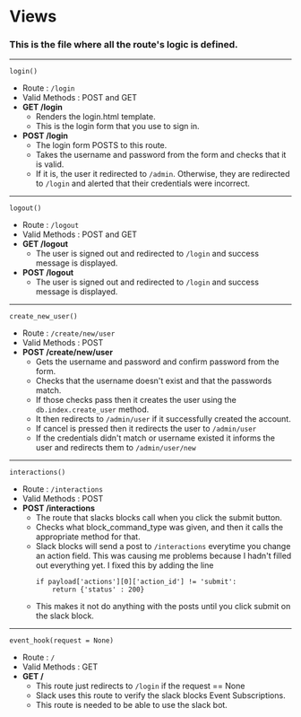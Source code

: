# Views  
### This is the file where all the route's logic is defined.  
---
`login()`  
- Route : `/login`  
- Valid Methods : POST and GET
- **GET /login**
    - Renders the login.html template.  
    - This is the login form that you use to sign in.  
- **POST /login**  
    - The login form POSTS to this route.  
    - Takes the username and password from the form and checks that it is valid.  
    - If it is, the user it redirected to `/admin`. Otherwise, they are redirected to `/login` and alerted that their credentials were incorrect.  
---
`logout()`  
- Route : `/logout`  
- Valid Methods : POST and GET  
- **GET /logout**  
  - The user is signed out and redirected to `/login` and success message is displayed.  
- **POST /logout**  
   - The user is signed out and redirected to `/login` and success message is displayed.  
---
`create_new_user()`  
- Route : `/create/new/user`
- Valid Methods : POST  
- **POST /create/new/user**  
  - Gets the username and password and confirm password from the form.  
  - Checks that the username doesn't exist and that the passwords match.  
  - If those checks pass then it creates the user using the `db.index.create_user` method.  
  - It then redirects to `/admin/user` if it successfully created the account.  
  - If cancel is pressed then it redirects the user to `/admin/user`  
  - If the credentials didn't match or username existed it informs the user and redirects them to `/admin/user/new`  
---  
`interactions()`  
- Route : `/interactions`  
- Valid Methods : POST  
- **POST /interactions**  
    - The route that slacks blocks call when you click the submit button.  
    - Checks what block_command_type was given, and then it calls the appropriate method for that.  
    - Slack blocks will send a post to `/interactions` everytime you change an action field. This was causing me problems because I hadn't filled out everything yet. I fixed this by adding the line  
        ```
        if payload['actions'][0]['action_id'] != 'submit':
            return {'status' : 200}
        ```
    - This makes it not do anything with the posts until you click submit on the slack block.  
---  
`event_hook(request = None)`  
- Route : `/`  
- Valid Methods : GET  
- **GET /**  
    - This route just redirects to `/login` if the request == None    
    - Slack uses this route to verify the slack blocks Event Subscriptions.  
    - This route is needed to be able to use the slack bot.   